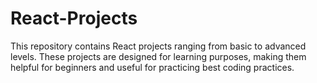 # React-Projects
This repository contains React projects ranging from basic to advanced levels. These projects are designed for learning purposes, making them helpful for beginners and useful for practicing best coding practices.
